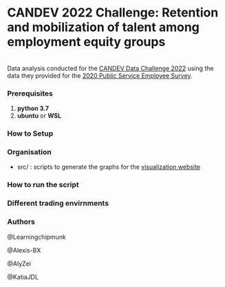 # CANDEV 2022 Challenge: Retention and mobilization of talent among employment equity groups
​		
Data analysis conducted for the [CANDEV Data Challenge 2022](https://candev.statcan.gc.ca/home) using the data they provided for the [2020 Public Service Employee Survey](https://open.canada.ca/data/en/dataset/4301f4bb-1daa-4b50-afab-d1193b5d2284/resource/25076d6a-84c0-48d0-97a9-f9d20ec2a10d).

### Prerequisites

1. **python 3.7**
2. **ubuntu** or **WSL**

### How to Setup

### Organisation

* src/ : scripts to generate the graphs for the [visualization website](http://candev.mobility.ca.s3-website-us-east-1.amazonaws.com/)

### How to run the script



### Different trading envirnments



### Authors

@Learningchipmunk

@Alexis-BX

@AlyZei

@KatiaJDL
